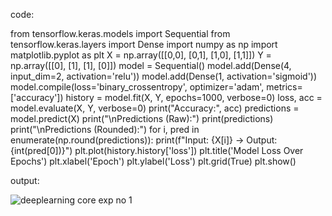 code:

from tensorflow.keras.models import Sequential
from tensorflow.keras.layers import Dense
import numpy as np
import matplotlib.pyplot as plt
X = np.array([[0,0], [0,1], [1,0], [1,1]])
Y = np.array([[0], [1], [1], [0]])
model = Sequential()
model.add(Dense(4, input_dim=2, activation='relu'))
model.add(Dense(1, activation='sigmoid'))
model.compile(loss='binary_crossentropy', optimizer='adam', metrics=['accuracy'])
history = model.fit(X, Y, epochs=1000, verbose=0)
loss, acc = model.evaluate(X, Y, verbose=0)
print("Accuracy:", acc)
predictions = model.predict(X)
print("\nPredictions (Raw):")
print(predictions)
print("\nPredictions (Rounded):")
for i, pred in enumerate(np.round(predictions)):
    print(f"Input: {X[i]} -> Output: {int(pred[0])}")
plt.plot(history.history['loss'])
plt.title('Model Loss Over Epochs')
plt.xlabel('Epoch')
plt.ylabel('Loss')
plt.grid(True)
plt.show()

output:

![deeplearning core exp no 1](https://github.com/user-attachments/assets/c0d3be54-3dba-46d4-a383-c5177421b886)
